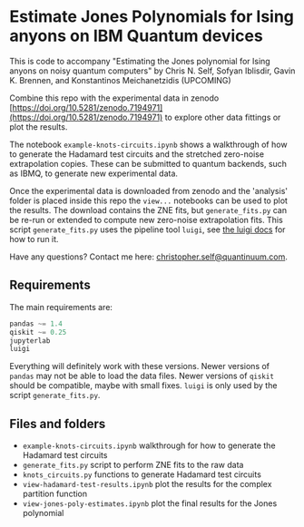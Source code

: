 
# Estimate Jones Polynomials for Ising anyons on IBM Quantum devices

This is code to accompany "Estimating the Jones polynomial for Ising anyons on noisy quantum computers" by Chris N. Self, Sofyan Iblisdir, Gavin K. Brennen, and Konstantinos Meichanetzidis (UPCOMING)

Combine this repo with the experimental data in zenodo [https://doi.org/10.5281/zenodo.7194971](https://doi.org/10.5281/zenodo.7194971) to explore other data fittings or plot the results.

The notebook `example-knots-circuits.ipynb` shows a walkthrough of how to generate the Hadamard test circuits and the stretched zero-noise extrapolation copies. These can be submitted to quantum backends, such as IBMQ, to generate new experimental data.

Once the experimental data is downloaded from zenodo and the 'analysis' folder is placed inside this repo the `view...` notebooks can be used to plot the results. The download contains the ZNE fits, but `generate_fits.py` can be re-run or extended to compute new zero-noise extrapolation fits. This script `generate_fits.py` uses the pipeline tool `luigi`, see [the luigi docs](https://luigi.readthedocs.io/en/stable/) for how to run it.

Have any questions? Contact me here: [christopher.self@quantinuum.com](mailto:christopher.self@quantinuum.com).

## Requirements

The main requirements are:

```python
pandas ~= 1.4
qiskit ~= 0.25
jupyterlab
luigi
```

Everything will definitely work with these versions. Newer versions of `pandas` may not be able to load the data files. Newer versions of `qiskit` should be compatible, maybe with small fixes. `luigi` is only used by the script `generate_fits.py`.

## Files and folders

- `example-knots-circuits.ipynb` walkthrough for how to generate the Hadamard test circuits
- `generate_fits.py` script to perform ZNE fits to the raw data
- `knots_circuits.py` functions to generate Hadamard test circuits
- `view-hadamard-test-results.ipynb` plot the results for the complex partition function
- `view-jones-poly-estimates.ipynb` plot the final results for the Jones polynomial